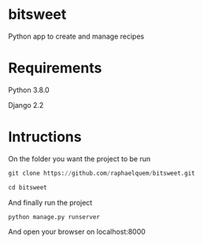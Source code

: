 # bitsweet
Python app to create and manage recipes

# Requirements

Python 3.8.0

Django 2.2

# Intructions

On the folder you want the project to be run

``` python
git clone https://github.com/raphaelquem/bitsweet.git
```

``` python
cd bitsweet
```

And finally run the project 


``` python
python manage.py runserver
```

And open your browser on localhost:8000
